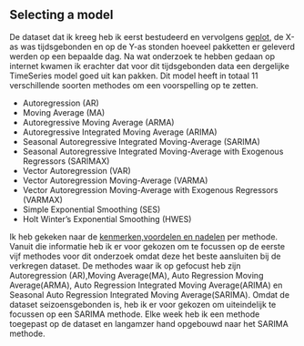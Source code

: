 ## Selecting a model

De dataset dat ik kreeg heb ik eerst bestudeerd en vervolgens [geplot](), de X-as was tijdsgebonden en op de Y-as stonden hoeveel pakketten er geleverd werden op een bepaalde dag. Na wat onderzoek te hebben gedaan op internet kwamen ik erachter dat voor dit tijdsgebonden data een dergelijke TimeSeries model goed uit kan pakken. Dit model heeft in totaal 11 verschillende soorten methodes om een voorspelling op te zetten.

- Autoregression (AR)
- Moving Average (MA)
- Autoregressive Moving Average (ARMA)
- Autoregressive Integrated Moving Average (ARIMA)
- Seasonal Autoregressive Integrated Moving-Average (SARIMA)
- Seasonal Autoregressive Integrated Moving-Average with Exogenous Regressors (SARIMAX)
- Vector Autoregression (VAR)
- Vector Autoregression Moving-Average (VARMA)
- Vector Autoregression Moving-Average with Exogenous Regressors (VARMAX)
- Simple Exponential Smoothing (SES)
- Holt Winter’s Exponential Smoothing (HWES)

Ik heb gekeken naar de [kenmerken,voordelen en nadelen](https://github.com/Emir-Acikgoz-50/Minor-Data-Science/blob/main/Screenshots%20Overig/Tijdreeks%20voorspellende%20modellen.pdf) per methode. Vanuit die informatie heb ik er voor gekozen om te focussen op de eerste vijf methodes voor dit onderzoek omdat deze het beste aansluiten bij de verkregen dataset. De methodes waar ik op gefocust heb zijn Autoregression (AR),Moving Average(MA), Auto Regression Moving Average(ARMA), Auto Regression Integrated Moving Average(ARIMA) en Seasonal Auto Regression Integrated Moving Average(SARIMA). Omdat de dataset seizoensgebonden is, heb ik er voor gekozen om uiteindelijk te focussen op een SARIMA methode.  Elke week heb ik een methode toegepast op de dataset en langamzer hand opgebouwd naar het SARIMA methode.
